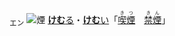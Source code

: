 <ruby><sub>エン</sub><br><img alt="煙" src="svg/煙1.svg" align="top"></ruby> [**けむ**る]()・[**けむ**い]()「[<ruby>喫煙<rt>きつ　　</rt></ruby>]()　[<ruby>禁煙<rt>きん　　</rt></ruby>]()」
